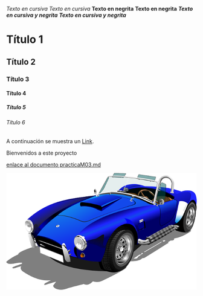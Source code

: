 
*Texto en cursiva*
_Texto en cursiva_
**Texto en negrita**
__Texto en negrita__
***Texto en cursiva y negrita***
___Texto en cursiva y negrita___


# Título 1
## Título 2
### Título 3
#### Título 4
##### Título 5
###### Título 6

A continuación se muestra un [Link](img/database.png "Título opcional del enlace").

Bienvenidos a este proyecto


[enlace al documento practicaM03.md](/practicaM03.md)

![imagen01](img/auto.png "Automovil del año")